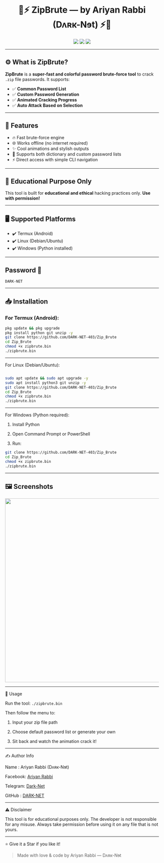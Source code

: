<h1 align="center">
  🔐⚡ ZipBrute — by Ariyan Rabbi (Dʌʀĸ-Nɘt) ⚡🔐
</h1>

<p align="center">
  <img src="https://img.shields.io/badge/Made%20With-Python-blue?style=for-the-badge&logo=python">
  <img src="https://img.shields.io/badge/Platform-Termux%20%7C%20Linux%20%7C%20Windows-green?style=for-the-badge">
  <img src="https://img.shields.io/badge/Use-Ethical%20Only-red?style=for-the-badge">
</p>

---

## ⚙️ What is ZipBrute?

**ZipBrute** is a **super-fast and colorful password brute-force tool** to crack `.zip` file passwords. It supports:
- ✅ **Common Password List**
- ✅ **Custom Password Generation**
- ✅ **Animated Cracking Progress**
- ✅ **Auto Attack Based on Selection**

---

## 🚀 Features

- 🔥 Fast brute-force engine
- 🌐 Works offline (no internet required)
- ✨ Cool animations and stylish outputs
- 📂 Supports both dictionary and custom password lists
- ⚡ Direct access with simple CLI navigation

---

## 🧠 Educational Purpose Only

This tool is built for **educational and ethical** hacking practices only. **Use with permission!**

---

## 🖥️ Supported Platforms

- ✔️ Termux (Android)
- ✔️ Linux (Debian/Ubuntu)
- ✔️ Windows (Python installed)

---

## Password  🔐
```
DARK-NET
```
---
## 📥 Installation

### For **Termux** (Android):

```bash
pkg update && pkg upgrade
pkg install python git unzip -y
git clone https://github.com/DARK-NET-403/Zip_Brute
cd Zip_Brute
chmod +x zipbrute.bin
./zipbrute.bin

```

---

For Linux (Debian/Ubuntu):

```bash

sudo apt update && sudo apt upgrade -y
sudo apt install python3 git unzip -y
git clone https://github.com/DARK-NET-403/Zip_Brute
cd Zip_Brute
chmod +x zipbrute.bin
./zipbrute.bin

```

---

For Windows (Python required):

1. Install Python


2. Open Command Prompt or PowerShell


3. Run:


```bash
git clone https://github.com/DARK-NET-403/Zip_Brute
cd Zip_Brute
chmod +x zipbrute.bin
./zipbrute.bin

```
---
## 🖼️ Screenshots

<p align="center">
  <img src="https://github.com/DARK-NET-403/Zip_Crack/blob/main/IMG_20250519_071131.jpg" width="600"><br>
</p>

---

🧪 Usage

Run the tool:
``
./zipbrute.bin
``

Then follow the menu to:

1. Input your zip file path


2. Choose default password list or generate your own


3. Sit back and watch the animation crack it!

---

✍️ Author Info

Name    : Ariyan Rabbi (Dʌʀĸ-Nɘt)

Facebook: [Ariyan Rabbi](https://facebook.com/share/12Ju91Lznxb/)

Telegram: [Dark-Net](https://t.me/DARK_NET_403)

GitHub  : [DARK-NET](https://github.com/DARK-NET-403)


---

⚠️ Disclaimer

This tool is for educational purposes only. The developer is not responsible for any misuse. Always take permission before using it on any file that is not yours.


---

⭐ Give it a Star if you like it!

> Made with love & code by Ariyan Rabbi — Dʌʀĸ-Nɘt
